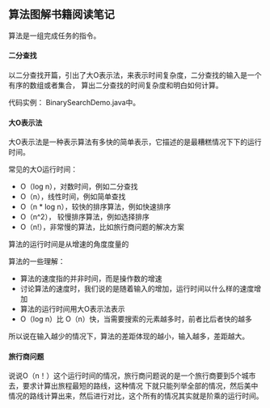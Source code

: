 ## 算法图解书籍阅读笔记

算法是一组完成任务的指令。

#### 二分查找

以二分查找开篇，引出了大O表示法，来表示时间复杂度，二分查找的输入是一个有序的数组或者集合，
算出二分查找的时间复杂度和明白如何计算。

代码实例： BinarySearchDemo.java中。

#### 大O表示法

大O表示法是一种表示算法有多快的简单表示，它描述的是最糟糕情况下下的运行时间。

常见的大O运行时间：
- O（log n），对数时间，例如二分查找
- O（n），线性时间，例如简单查找
- O（n * log n），较快的排序算法，例如快速排序
- O（n^2）， 较慢排序算法，例如选择排序
- O（n!），非常慢的算法，比如旅行商问题的解决方案

算法的运行时间是从增速的角度度量的

算法的一些理解：
- 算法的速度指的并非时间，而是操作数的增速
- 讨论算法的速度时，我们说的是随着输入的增加，运行时间以什么样的速度增加
- 算法的运行时间用大O表示法表示
- O（log n）比 O（n）快，当需要搜索的元素越多时，前者比后者快的越多

所以说在输入越少的情况下，算法的差距体现的越小，输入越多，差距越大。

#### 旅行商问题

说说O（n！）这个运行时间的情况，旅行商问题说的是一个旅行商要到5个城市去，要求计算出旅程最短的路线，这种情况
下就只能列举全部的情况，然后美中情况的路线计算出来，然后进行对比，这个所有的情况其实就是阶乘的运行时间。